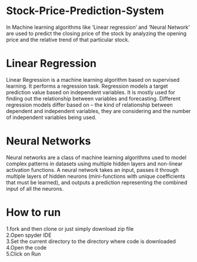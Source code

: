 # Stock-Price-Prediction-System
In Machine learning algorithms like ‘Linear regression’ and ‘Neural Network’ are used to predict the closing price of the stock by analyzing the opening price and the relative trend of that particular stock.

# Linear Regression
Linear Regression is a machine learning algorithm based on supervised learning. It performs a regression task. Regression models a target prediction value based on independent variables. It is mostly used for finding out the relationship between variables and forecasting. Different regression models differ based on – the kind of relationship between dependent and independent variables, they are considering and the number of independent variables being used.

# Neural Networks
Neural networks are a class of machine learning algorithms used to model complex patterns in datasets using multiple hidden layers and non-linear activation functions. A neural network takes an input, passes it through multiple layers of hidden neurons (mini-functions with unique coefficients that must be learned), and outputs a prediction representing the combined input of all the neurons.

# How to run
1.fork and then clone or just simply download zip file<br>
2.Open spyder IDE<br>
3.Set the current directory to the directory where code is downloaded<br>
4.Open the code<br>
5.Click on Run
